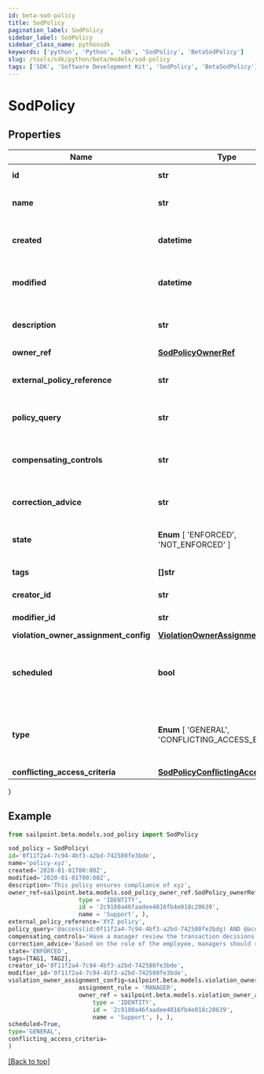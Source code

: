 ```yaml
---
id: beta-sod-policy
title: SodPolicy
pagination_label: SodPolicy
sidebar_label: SodPolicy
sidebar_class_name: pythonsdk
keywords: ['python', 'Python', 'sdk', 'SodPolicy', 'BetaSodPolicy']
slug: /tools/sdk/python/beta/models/sod-policy
tags: ['SDK', 'Software Development Kit', 'SodPolicy', 'BetaSodPolicy']
---
```


# SodPolicy

## Properties

| Name | Type | Description | Notes |
| --- | --- | --- | --- |
| **id** | **str** | Policy ID. | [optional] [readonly] |
| **name** | **str** | Policy business name. | [optional] |
| **created** | **datetime** | The time when this SOD policy is created. | [optional] [readonly] |
| **modified** | **datetime** | The time when this SOD policy is modified. | [optional] [readonly] |
| **description** | **str** | Optional description of the SOD policy. | [optional] |
| **owner_ref** | [**SodPolicyOwnerRef**](sod-policy-owner-ref) |  | [optional] |
| **external_policy_reference** | **str** | Optional external policy reference. | [optional] |
| **policy_query** | **str** | Search query of the SOD policy. | [optional] |
| **compensating_controls** | **str** | Optional compensating controls (Mitigating Controls). | [optional] |
| **correction_advice** | **str** | Optional correction advice. | [optional] |
| **state** | **Enum** [ 'ENFORCED', 'NOT_ENFORCED' ] | Whether the policy is enforced or not. | [optional] |
| **tags** | **[]str** | Tags for the policy object. | [optional] |
| **creator_id** | **str** | Policy's creator ID. | [optional] [readonly] |
| **modifier_id** | **str** | Policy's modifier ID. | [optional] [readonly] |
| **violation_owner_assignment_config** | [**ViolationOwnerAssignmentConfig**](violation-owner-assignment-config) |  | [optional] |
| **scheduled** | **bool** | Defines whether a policy has been scheduled or not. | [optional] [default to False] |
| **type** | **Enum** [ 'GENERAL', 'CONFLICTING_ACCESS_BASED' ] | Whether a policy is query based or conflicting access based. | [optional] [default to 'GENERAL'] |
| **conflicting_access_criteria** | [**SodPolicyConflictingAccessCriteria**](sod-policy-conflicting-access-criteria) |  | [optional] |

}

## Example

```python
from sailpoint.beta.models.sod_policy import SodPolicy

sod_policy = SodPolicy(
id='0f11f2a4-7c94-4bf3-a2bd-742580fe3bde',
name='policy-xyz',
created='2020-01-01T00:00Z',
modified='2020-01-01T00:00Z',
description='This policy ensures compliance of xyz',
owner_ref=sailpoint.beta.models.sod_policy_owner_ref.SodPolicy_ownerRef(
                    type = 'IDENTITY',
                    id = '2c9180a46faadee4016fb4e018c20639',
                    name = 'Support', ),
external_policy_reference='XYZ policy',
policy_query='@access(id:0f11f2a4-7c94-4bf3-a2bd-742580fe3bdg) AND @access(id:0f11f2a4-7c94-4bf3-a2bd-742580fe3bdf)',
compensating_controls='Have a manager review the transaction decisions for their "out of compliance" employee',
correction_advice='Based on the role of the employee, managers should remove access that is not required for their job function.',
state='ENFORCED',
tags=[TAG1, TAG2],
creator_id='0f11f2a4-7c94-4bf3-a2bd-742580fe3bde',
modifier_id='0f11f2a4-7c94-4bf3-a2bd-742580fe3bde',
violation_owner_assignment_config=sailpoint.beta.models.violation_owner_assignment_config.ViolationOwnerAssignmentConfig(
                    assignment_rule = 'MANAGER',
                    owner_ref = sailpoint.beta.models.violation_owner_assignment_config_owner_ref.ViolationOwnerAssignmentConfig_ownerRef(
                        type = 'IDENTITY',
                        id = '2c9180a46faadee4016fb4e018c20639',
                        name = 'Support', ), ),
scheduled=True,
type='GENERAL',
conflicting_access_criteria=
)

```

[[Back to top]](#)
